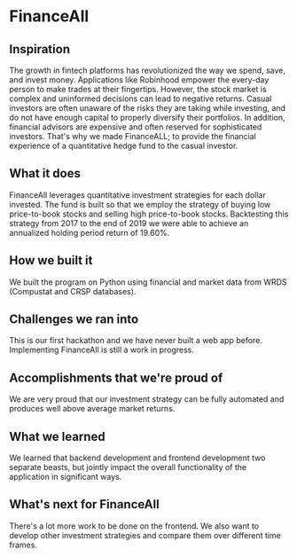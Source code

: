 # FinanceAll

## Inspiration
The growth in fintech platforms has revolutionized the way we spend, save, and invest money. Applications like Robinhood empower the every-day person to make trades at their fingertips. However, the stock market is complex and uninformed decisions can lead to negative returns. Casual investors are often unaware of the risks they are taking while investing, and do not have enough capital to properly diversify their portfolios. In addition, financial advisors are expensive and often reserved for sophisticated investors. That's why we made FinanceALL; to provide the financial experience of a quantitative hedge fund to the casual investor. 

## What it does
FinanceAll leverages quantitative investment strategies for each dollar invested. The fund is built so that we employ the strategy of buying low price-to-book stocks and selling high price-to-book stocks. Backtesting this strategy from 2017 to the end of 2019 we were able to achieve an annualized holding period return of 19.60%.

## How we built it
We built the program on Python using financial and market data from WRDS (Compustat and CRSP databases). 

## Challenges we ran into
This is our first hackathon and we have never built a web app before. Implementing FinanceAll is still a work in progress.

## Accomplishments that we're proud of
We are very proud that our investment strategy can be fully automated and produces well above average market returns.

## What we learned
We learned that backend development and frontend development two separate beasts, but jointly impact the overall functionality of the application in significant ways. 

## What's next for FinanceAll
There's a lot more work to be done on the frontend. We also want to develop other investment strategies and compare them over different time frames.
